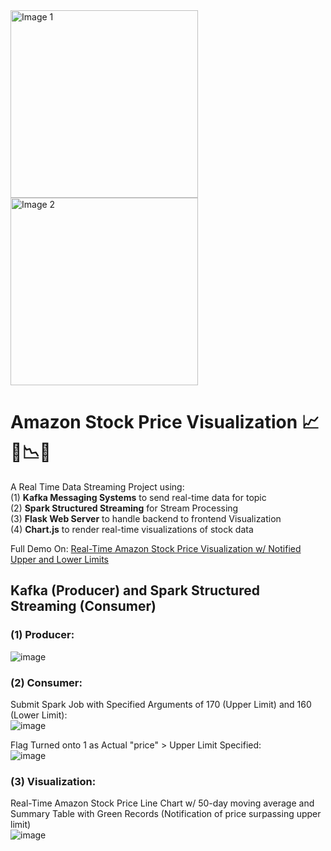 <img src="https://github.com/Bernardbyy/AmazonStockPriceVisualization/assets/75737130/b91c64ce-73fb-4189-b0f5-2e3152bccb1a" alt="Image 1" width="300" height="300">
<img src="https://github.com/Bernardbyy/AmazonStockPriceVisualization/assets/75737130/b6105f67-a284-4ffe-b066-513a82616770" alt="Image 2" width="300" height="300">



# Amazon Stock Price Visualization 📈🚀📉💸
A Real Time Data Streaming Project using:<br> 
(1) **Kafka Messaging Systems** to send real-time data for topic <br> 
(2) **Spark Structured Streaming** for Stream Processing <br> 
(3) **Flask Web Server** to handle backend to frontend Visualization<br>
(4) **Chart.js** to render real-time visualizations of stock data<br> 

Full Demo On: [Real-Time Amazon Stock Price Visualization w/ Notified Upper and Lower Limits](https://drive.google.com/file/d/16zkV1kaSEBXrfBr7UMDQE0HGE0yTcN_M/view?usp=sharing)

## Kafka (Producer) and Spark Structured Streaming (Consumer)
### (1) Producer: <br>
![image](https://github.com/Bernardbyy/AmazonStockPriceVisualization/assets/75737130/c806e586-5529-4edf-b47a-15cebad2a5b9)


### (2) Consumer: <br>
Submit Spark Job with Specified Arguments of 170 (Upper Limit) and 160 (Lower Limit):<br>
![image](https://github.com/Bernardbyy/AmazonStockPriceVisualization/assets/75737130/e663e162-062a-46ad-95f6-5400f3aecf66)

Flag Turned onto 1 as Actual "price" > Upper Limit Specified:<br>
![image](https://github.com/Bernardbyy/AmazonStockPriceVisualization/assets/75737130/9cca453e-82c3-48c8-b68c-2143ab20e3af)


### (3) Visualization: <br>
Real-Time Amazon Stock Price Line Chart w/ 50-day moving average and Summary Table with Green Records (Notification of price surpassing upper limit)<br>
![image](https://github.com/Bernardbyy/AmazonStockPriceVisualization/assets/75737130/3136fb0d-4e06-455f-b783-a54d326c9034)




